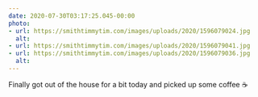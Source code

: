 ```yaml
---
date: 2020-07-30T03:17:25.045-00:00
photo:
- url: https://smithtimmytim.com/images/uploads/2020/1596079024.jpg
  alt: 
- url: https://smithtimmytim.com/images/uploads/2020/1596079041.jpg
- url: https://smithtimmytim.com/images/uploads/2020/1596079036.jpg
  alt: 
---
```

Finally got out of the house for a bit today and picked up some coffee ☕️
